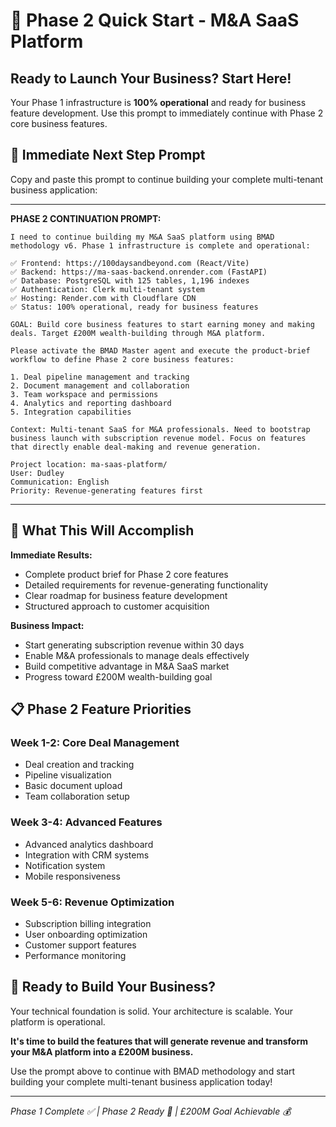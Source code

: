 # 🚀 Phase 2 Quick Start - M&A SaaS Platform

## Ready to Launch Your Business? Start Here!

Your Phase 1 infrastructure is **100% operational** and ready for business feature development. Use this prompt to immediately continue with Phase 2 core business features.

## 🎯 Immediate Next Step Prompt

Copy and paste this prompt to continue building your complete multi-tenant business application:

---

**PHASE 2 CONTINUATION PROMPT:**

```
I need to continue building my M&A SaaS platform using BMAD methodology v6. Phase 1 infrastructure is complete and operational:

✅ Frontend: https://100daysandbeyond.com (React/Vite)
✅ Backend: https://ma-saas-backend.onrender.com (FastAPI) 
✅ Database: PostgreSQL with 125 tables, 1,196 indexes
✅ Authentication: Clerk multi-tenant system
✅ Hosting: Render.com with Cloudflare CDN
✅ Status: 100% operational, ready for business features

GOAL: Build core business features to start earning money and making deals. Target £200M wealth-building through M&A platform.

Please activate the BMAD Master agent and execute the product-brief workflow to define Phase 2 core business features:

1. Deal pipeline management and tracking
2. Document management and collaboration  
3. Team workspace and permissions
4. Analytics and reporting dashboard
5. Integration capabilities

Context: Multi-tenant SaaS for M&A professionals. Need to bootstrap business launch with subscription revenue model. Focus on features that directly enable deal-making and revenue generation.

Project location: ma-saas-platform/
User: Dudley
Communication: English
Priority: Revenue-generating features first
```

---

## 🎊 What This Will Accomplish

**Immediate Results:**
- Complete product brief for Phase 2 core features
- Detailed requirements for revenue-generating functionality
- Clear roadmap for business feature development
- Structured approach to customer acquisition

**Business Impact:**
- Start generating subscription revenue within 30 days
- Enable M&A professionals to manage deals effectively
- Build competitive advantage in M&A SaaS market
- Progress toward £200M wealth-building goal

## 📋 Phase 2 Feature Priorities

### Week 1-2: Core Deal Management
- Deal creation and tracking
- Pipeline visualization
- Basic document upload
- Team collaboration setup

### Week 3-4: Advanced Features
- Advanced analytics dashboard
- Integration with CRM systems
- Notification system
- Mobile responsiveness

### Week 5-6: Revenue Optimization
- Subscription billing integration
- User onboarding optimization
- Customer support features
- Performance monitoring

## 🚀 Ready to Build Your Business?

Your technical foundation is solid. Your architecture is scalable. Your platform is operational.

**It's time to build the features that will generate revenue and transform your M&A platform into a £200M business.**

Use the prompt above to continue with BMAD methodology and start building your complete multi-tenant business application today!

---

*Phase 1 Complete ✅ | Phase 2 Ready 🚀 | £200M Goal Achievable 💰*
